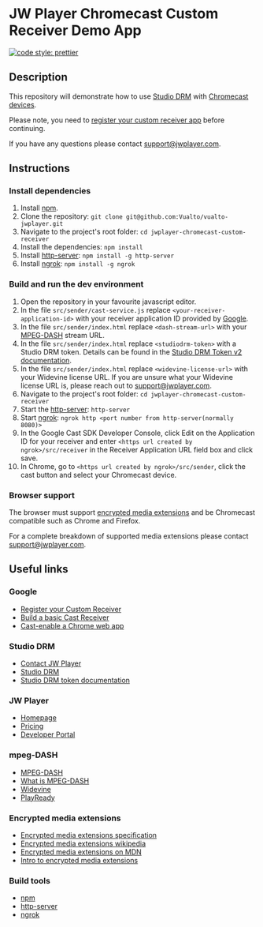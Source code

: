 # JW Player Chromecast Custom Receiver Demo App

[![code style: prettier](https://img.shields.io/badge/code_style-prettier-ff69b4.svg?style=flat-square)](https://github.com/prettier/prettier)

## Description

This repository will demonstrate how to use [Studio DRM](https://developer.jwplayer.com/jwplayer/docs/studio-drm-standalone-getting-started) with [Chromecast devices](https://www.google.com/chromecast/built-in/).

Please note, you need to [register your custom receiver app](https://developers.google.com/cast/docs/registration#RegisterApp) before continuing.

If you have any questions please contact [support@jwplayer.com](mailto:support@jwplayer.com).

## Instructions

### Install dependencies

1. Install [npm](https://www.npmjs.com/).
2. Clone the repository: `git clone git@github.com:Vualto/vualto-jwplayer.git`
3. Navigate to the project's root folder: `cd jwplayer-chromecast-custom-receiver`
4. Install the dependencies: `npm install`
5. Install [http-server](https://www.npmjs.com/package/http-server): `npm install -g http-server`
6. Install [ngrok](https://www.npmjs.com/package/ngrok): `npm install -g ngrok`

### Build and run the dev environment

1. Open the repository in your favourite javascript editor.
2. In the file `src/sender/cast-service.js` replace `<your-receiver-application-id>` with your receiver application ID provided by [Google](https://developers.google.com/cast/codelabs/cast-receiver#3).
3. In the file `src/sender/index.html` replace `<dash-stream-url>` with your [MPEG-DASH](https://en.wikipedia.org/wiki/Dynamic_Adaptive_Streaming_over_HTTP) stream URL.
4. In the file `src/sender/index.html` replace `<studiodrm-token>` with a Studio DRM token. Details can be found in the [Studio DRM Token v2 documentation](https://developer.jwplayer.com/jwplayer/docs/studio-drm-token-api-v2).
5. In the file `src/sender/index.html` replace `<widevine-license-url>` with your Widevine license URL. If you are unsure what your Widevine license URL is, please reach out to [support@jwplayer.com](mailto:support@jwplayer.com).
6. Navigate to the project's root folder: `cd jwplayer-chromecast-custom-receiver`
7. Start the [http-server](https://www.npmjs.com/package/http-server): `http-server`
8. Start [ngrok](https://www.npmjs.com/package/ngrok): `ngrok http <port number from http-server(normally 8080)>`
9. In the Google Cast SDK Developer Console, click Edit on the Application ID for your receiver and enter `<https url created by ngrok>/src/receiver` in the Receiver Application URL field box and click save.
10. In Chrome, go to `<https url created by ngrok>/src/sender`, click the cast button and select your Chromecast device.

### Browser support

The browser must support [encrypted media extensions](https://www.w3.org/TR/2016/CR-encrypted-media-20160705/) and be Chromecast compatible such as Chrome and Firefox.


For a complete breakdown of supported media extensions please contact [support@jwplayer.com](mailto:support@jwplayer.com).


## Useful links

### Google

-   [Register your Custom Receiver](https://developers.google.com/cast/docs/registration#RegisterApp)
-   [Build a basic Cast Receiver](https://developers.google.com/cast/codelabs/cast-receiver#0)
-   [Cast-enable a Chrome web app](https://developers.google.com/cast/codelabs/cast-videos-chrome#0)

### Studio DRM

-   [Contact JW Player](https://support.jwplayer.com/)
-   [Studio DRM](https://developer.jwplayer.com/jwplayer/docs/studio-drm-standalone-getting-started)
-   [Studio DRM token documentation](https://developer.jwplayer.com/jwplayer/docs/studio-drm-token-api-v2)

### JW Player

-   [Homepage](https://www.jwplayer.com/)
-   [Pricing](https://www.jwplayer.com/pricing/)
-   [Developer Portal](https://developer.jwplayer.com)

### mpeg-DASH

-   [MPEG-DASH](https://en.wikipedia.org/wiki/Dynamic_Adaptive_Streaming_over_HTTP)
-   [What is MPEG-DASH](https://www.streamingmedia.com/Articles/Editorial/What-Is-.../What-is-MPEG-DASH-79041.aspx)
-   [Widevine](https://www.widevine.com/)
-   [PlayReady](https://www.microsoft.com/playready/)

### Encrypted media extensions

-   [Encrypted media extensions specification](https://www.w3.org/TR/2016/CR-encrypted-media-20160705/)
-   [Encrypted media extensions wikipedia](https://en.wikipedia.org/wiki/Encrypted_Media_Extensions)
-   [Encrypted media extensions on MDN](https://developer.mozilla.org/en-US/docs/Web/API/Encrypted_Media_Extensions_API)
-   [Intro to encrypted media extensions](https://www.html5rocks.com/en/tutorials/eme/basics/)

### Build tools

-   [npm](https://www.npmjs.com/)
-   [http-server](https://www.npmjs.com/package/http-server)
-   [ngrok](https://www.npmjs.com/package/ngrok)
